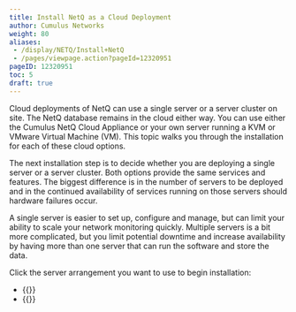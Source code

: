 ```yaml
---
title: Install NetQ as a Cloud Deployment
author: Cumulus Networks
weight: 80
aliases:
 - /display/NETQ/Install+NetQ
 - /pages/viewpage.action?pageId=12320951
pageID: 12320951
toc: 5
draft: true
---
```

Cloud deployments of NetQ can use a single server or a server cluster on site. The NetQ database remains in the cloud either way.  You can use either the Cumulus NetQ Cloud Appliance or your own server running a KVM or VMware Virtual Machine (VM). This topic walks you through the installation for each of these cloud options.

The next installation step is to decide whether you are deploying a single server or a server cluster. Both options provide the same services and features. The biggest difference is in the number of servers to be deployed and in the continued availability of services running on those servers should hardware failures occur.

A single server is easier to set up, configure and manage, but can limit your ability to scale your network monitoring quickly. Multiple servers is a bit more complicated, but you limit potential downtime and increase availability by having more than one server that can run the software and store the data.

Click the server arrangement you want to use to begin installation:

- {{<link title="Choose a Cloud System Platform" text="Use a Single Server Arrangement">}}
- {{<link title="Choose a Cloud System Platform for Your Cluster" text="Use a Server Cluster Arrangement">}}
